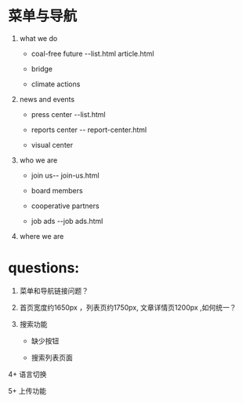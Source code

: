 # 菜单与导航

1. what we do
   
   + coal-free future --list.html article.html
   
   + bridge
   
   + climate actions

2. news and events
   
   + press center --list.html
   
   + reports center -- report-center.html
   
   + visual center

3. who we are
   
   + join us-- join-us.html
   
   + board members
   
   + cooperative partners
   
   + job ads --job ads.html

4. where we are
   

# questions:

1. 菜单和导航链接问题？

2. 首页宽度约1650px ，列表页约1750px, 文章详情页1200px ,如何统一？

3. 搜索功能
   
   + 缺少按钮
   
   + 搜索列表页面

4+ 语言切换

5+ 上传功能